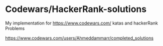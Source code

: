# Codewars/HackerRank-solutions
My implementation for https://www.codewars.com/ katas and hackerRank Problems

https://www.codewars.com/users/Ahmeddammarr/completed_solutions